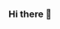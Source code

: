 ### Hi there 👋

<!--
**EduardoBriceno89/EduardoBriceno89** is a ✨ _special_ ✨ repository because its `README.md` (this file) appears on your GitHub profile.

Hi! 👋 i'm Eduardo, a developer who loves code and learn new things everyday.👾👽
